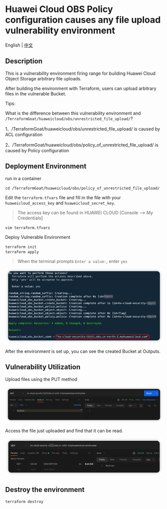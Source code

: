 # Huawei Cloud OBS Policy configuration causes any file upload vulnerability environment

English | [中文](./README_CN.md)

## Description

This is a vulnerability environment firing range for building Huawei Cloud Object Storage arbitrary file uploads.

After building the environment with Terraform, users can upload arbitrary files in the vulnerable Bucket.

Tips:

What is the difference between this vulnerability environment and `/TerraformGoat/huaweicloud/obs/unrestricted_file_upload/`?

1、/TerraformGoat/huaweicloud/obs/unrestricted_file_upload/ is caused by ACL configuration

2、/TerraformGoat/huaweicloud/obs/policy_of_unrestricted_file_upload/ is caused by Policy configuration

## Deployment Environment

run in a container

```shell
cd /TerraformGoat/huaweicloud/obs/policy_of_unrestricted_file_upload/
```

Edit the `terraform.tfvars` file and fill in the file with your `huaweicloud_access_key` and `huaweicloud_secret_key`.

> The access key can be found in HUAWEI CLOUD [Console --> My Credentials]

```shell
vim terraform.tfvars
```

Deploy Vulnerable Environment

```shell
terraform init
terraform apply
```

> When the terminal prompts `Enter a value:`, enter `yes`

![image](../../../images/1650797768.png)

After the environment is set up, you can see the created Bucket at Outputs.

## Vulnerability Utilization

Upload files using the PUT method

![image](../../../images/1650858458.png)

Access the file just uploaded and find that it can be read.

![image](../../../images/1650858524.png)

## Destroy the environment

```shell
terraform destroy
```

